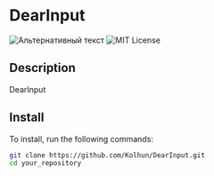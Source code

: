 # DearInput

![Альтернативный текст](https://github.com/Kolhun/DearInput/blob/main/dearinput.png)
![MIT License](https://img.shields.io/badge/License-MIT-yellow.svg)

## Description

DearInput

## Install

To install, run the following commands:

```bash
git clone https://github.com/Kolhun/DearInput.git
cd your_repository
```
